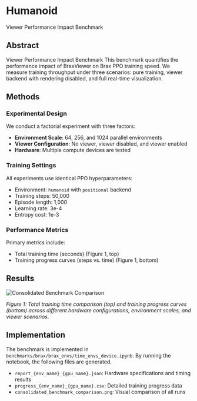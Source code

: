 # Humanoid

Viewer Performance Impact Benchmark

## Abstract

Viewer Performance Impact Benchmark
This benchmark quantifies the performance impact of BraxViewer on Brax PPO training speed. We measure training throughput under three scenarios: pure training, viewer backend with rendering disabled, and full real-time visualization.

## Methods

### Experimental Design

We conduct a factorial experiment with three factors:
- **Environment Scale**: 64, 256, and 1024 parallel environments
- **Viewer Configuration**: No viewer, viewer disabled, and viewer enabled
- **Hardware**: Multiple compute devices are tested

### Training Settings

All experiments use identical PPO hyperparameters:
- Environment: `humanoid` with `positional` backend
- Training steps: 50,000
- Episode length: 1,000
- Learning rate: 3e-4
- Entropy cost: 1e-3

### Performance Metrics

Primary metrics include:
- Total training time (seconds) (Figure 1, top)
- Training progress curves (steps vs. time) (Figure 1, bottom)

## Results

![Consolidated Benchmark Comparison](../_static/benchmarks/consolidated_benchmark_comparison.png)

*Figure 1: Total training time comparison (top) and training progress curves (bottom) across different hardware configurations, environment scales, and viewer scenarios.*

## Implementation

The benchmark is implemented in `benchmarks/brax/brax_envs/time_envs_device.ipynb`. By running the notebook, the following files are generated.

- `report_{env_name}_{gpu_name}.json`: Hardware specifications and timing results
- `progress_{env_name}_{gpu_name}.csv`: Detailed training progress data
- `consolidated_benchmark_comparison.png`: Visual comparison of all runs